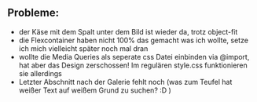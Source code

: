 ## Probleme:
- der Käse mit dem Spalt unter dem Bild ist wieder da, trotz object-fit
- die Flexcontainer haben nicht 100% das gemacht was ich wollte, setze ich mich vielleicht später noch mal dran
- wollte die Media Queries als seperate css Datei einbinden via @import, hat aber das Design zerschossen! Im regulären style.css funktionieren sie allerdings
- Letzter Abschnitt nach der Galerie fehlt noch (was zum Teufel hat weißer Text auf weißem Grund zu suchen? :D )